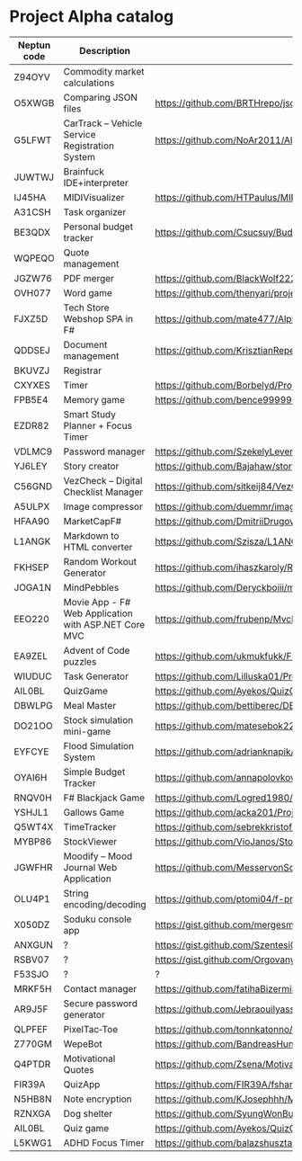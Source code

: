 # Project Alpha catalog

| Neptun code | Description | URL |
| --- | --- | --- |
| Z94OYV | Commodity market calculations | |
| O5XWGB | Comparing JSON files | https://github.com/BRTHrepo/jsonComparator |
| G5LFWT | CarTrack – Vehicle Service Registration System | https://github.com/NoAr2011/AlphaProject |
| JUWTWJ | Brainfuck IDE+interpreter | |
| IJ45HA | MIDIVisualizer | https://github.com/HTPaulus/MIDIVisualizer |
| A31CSH | Task organizer | |
| BE3QDX | Personal budget tracker | https://github.com/Csucsuy/BudgetTracker |
| WQPEQO | Quote management | |
| JGZW76 | PDF merger | https://github.com/BlackWolf222/FSHARP-project-alpha |
| OVH077 | Word game | https://github.com/thenyari/projectalpha |
| FJXZ5D | Tech Store Webshop SPA in F# | https://github.com/mate477/AlphaProject |
| QDDSEJ | Document management | https://github.com/KrisztianRepei/dokumentumkezelo-fsharp |
| BKUVZJ | Registrar | |
| CXYXES | Timer | https://github.com/Borbelyd/Project_alpha |
| FPB5E4 | Memory game | https://github.com/bence999999999/F_Sharp_MemoryGame |
| EZDR82 | Smart Study Planner + Focus Timer | |
| VDLMC9 | Password manager | https://github.com/SzekelyLevente/PwdHandler |
| YJ6LEY | Story creator | https://github.com/Bajahaw/story-creator |
| C56GND | VezCheck – Digital Checklist Manager | https://github.com/sitkeij84/VezCheck |
| A5ULPX | Image compressor | https://github.com/duemmr/image-compressor |
| HFAA90 | MarketCapF# | https://github.com/DmitriiDrugov/MarketCapFSHARP |
| L1ANGK | Markdown to HTML converter | https://github.com/Szisza/L1ANGK_Project_Alpha |
| FKHSEP | Random Workout Generator | https://github.com/ihaszkaroly/RandomWorkoutGenerator |
| JOGA1N | MindPebbles | https://github.com/Deryckboiii/mindpebbles |
| EEO220 | Movie App - F# Web Application with ASP.NET Core MVC | https://github.com/frubenp/MvcMovie |
| EA9ZEL | Advent of Code puzzles | https://github.com/ukmukfukk/FSProjectAlpha |
| WIUDUC | Task Generator | https://github.com/Lilluska01/ProjectAlpha |
| AIL0BL | QuizGame | https://github.com/Ayekos/QuizGame |
| DBWLPG | Meal Master | https://github.com/bettiberec/DBWLPG_Project_Alpha |
| DO21OO | Stock simulation mini-game | https://github.com/matesebok22/f-sharp-project-alpha |
| EYFCYE | Flood Simulation System | https://github.com/adrianknapik/FloodSimulator |
| OYAI6H | Simple Budget Tracker | https://github.com/annapolovkova/simple-budget-tracker |
| RNQV0H | F# Blackjack Game | https://github.com/Logred1980/F_ProjectGame |
| YSHJL1 | Gallows Game | https://github.com/acka201/Project-first |
| Q5WT4X | TimeTracker | https://github.com/sebrekkristof/project_alpha |
| MYBP86 | StockViewer | https://github.com/VioJanos/StockViewer |
| JGWFHR | Moodify – Mood Journal Web Application | https://github.com/MesservonSchwanz/Mood |
| OLU4P1 | String encoding/decoding | https://github.com/ptomi04/f-project |
| X050DZ | Soduku console app | https://gist.github.com/mergesm/6d69171f0f2436ff6af42186ac705957 |
| ANXGUN | ? | https://gist.github.com/Szentesi0630/06104943092b2732a8028009a4360504 |
| RSBV07 | ? | https://gist.github.com/Orgovanyij/977f61bc123a9802649cf5b649b6a8c9 |
| F53SJO | ? | ? |
| MRKF5H | Contact manager | https://github.com/fatihaBizermimne/Student_Contact |
| AR9J5F | Secure password generator | https://github.com/Jebraouilyass/FSharpPasswordGenerator |
| QLPFEF | PixelTac‑Toe | https://github.com/tonnkatonno/pixeltac-toe |
| Z770GM | WepeBot | https://github.com/BandreasHun/Fsharptelgrambot |
| Q4PTDR | Motivational Quotes | https://github.com/Zsena/MotivationalQuotes |
| FIR39A | QuizApp | https://github.com/FIR39A/fsharp-quiz-app |
| N5HB8N | Note encryption | https://github.com/KJosephhh/Midterm-Project |
| RZNXGA | Dog shelter | https://github.com/SyungWonBunny/ProjectAlfa-RZNXGA |
| AIL0BL | Quiz game | https://github.com/Ayekos/QuizGame |
| L5KWG1 | ADHD Focus Timer | https://github.com/balazshuszta/adhd-focus-timer |
